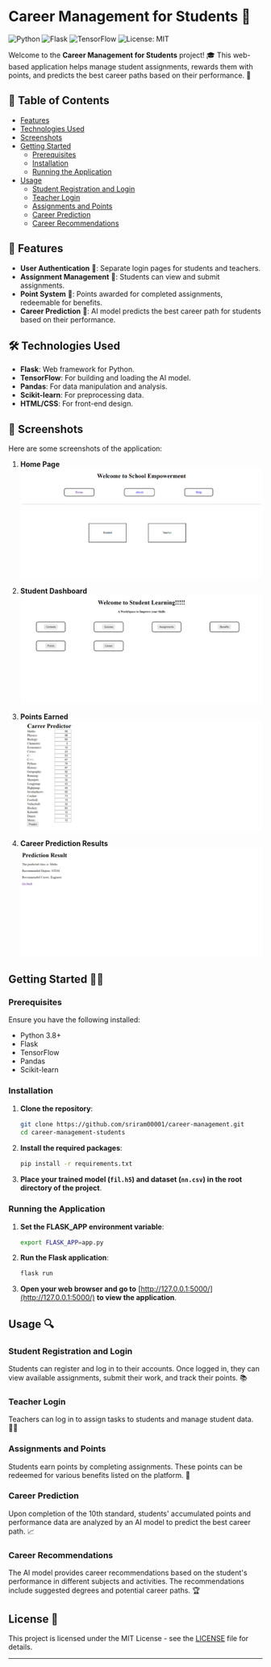 # Career Management for Students 🌟

![Python](https://img.shields.io/badge/Python-3.8%2B-blue)
![Flask](https://img.shields.io/badge/Flask-2.0.1-green)
![TensorFlow](https://img.shields.io/badge/TensorFlow-2.6.0-orange)
![License: MIT](https://img.shields.io/badge/License-MIT-yellow.svg)

Welcome to the **Career Management for Students** project! 🎓 This web-based application helps manage student assignments, rewards them with points, and predicts the best career paths based on their performance. 🚀

## 📑 Table of Contents

- [Features](#features)
- [Technologies Used](#technologies-used)
- [Screenshots](#screenshots)
- [Getting Started](#getting-started)
  - [Prerequisites](#prerequisites)
  - [Installation](#installation)
  - [Running the Application](#running-the-application)
- [Usage](#usage)
  - [Student Registration and Login](#student-registration-and-login)
  - [Teacher Login](#teacher-login)
  - [Assignments and Points](#assignments-and-points)
  - [Career Prediction](#career-prediction)
  - [Career Recommendations](#career-recommendations)

## 🚀 Features

- **User Authentication** 🔐: Separate login pages for students and teachers.
- **Assignment Management** 📝: Students can view and submit assignments.
- **Point System** 💯: Points awarded for completed assignments, redeemable for benefits.
- **Career Prediction** 🧠: AI model predicts the best career path for students based on their performance.

## 🛠️ Technologies Used

- **Flask**: Web framework for Python.
- **TensorFlow**: For building and loading the AI model.
- **Pandas**: For data manipulation and analysis.
- **Scikit-learn**: For preprocessing data.
- **HTML/CSS**: For front-end design.

## 📸 Screenshots

Here are some screenshots of the application:

1. **Home Page**
    ![Home Page](./images/home.png)

2. **Student Dashboard**
    ![Student Login](./images/dash.png)

3. **Points Earned**
    ![Student Login](./images/predi.png)
   
4. **Career Prediction Results**
    ![Career Prediction Results](./images/result.png)

   
## Getting Started 🏃‍♂️

### Prerequisites

Ensure you have the following installed:

- Python 3.8+
- Flask
- TensorFlow
- Pandas
- Scikit-learn

### Installation

1. **Clone the repository**:
    ```sh
    git clone https://github.com/sriram00001/career-management.git
    cd career-management-students
    ```

2. **Install the required packages**:
    ```sh
    pip install -r requirements.txt
    ```

3. **Place your trained model (`fil.h5`) and dataset (`nn.csv`) in the root directory of the project**.

### Running the Application

1. **Set the FLASK_APP environment variable**:
    ```sh
    export FLASK_APP=app.py
    ```

2. **Run the Flask application**:
    ```sh
    flask run
    ```

3. **Open your web browser and go to** [http://127.0.0.1:5000/](http://127.0.0.1:5000/) **to view the application**.

## Usage 🔍

### Student Registration and Login

Students can register and log in to their accounts. Once logged in, they can view available assignments, submit their work, and track their points. 📚

### Teacher Login

Teachers can log in to assign tasks to students and manage student data. 🧑‍🏫

### Assignments and Points

Students earn points by completing assignments. These points can be redeemed for various benefits listed on the platform. 🎁

### Career Prediction

Upon completion of the 10th standard, students' accumulated points and performance data are analyzed by an AI model to predict the best career path. 📈

### Career Recommendations

The AI model provides career recommendations based on the student's performance in different subjects and activities. The recommendations include suggested degrees and potential career paths. 🏆


## License 📝

This project is licensed under the MIT License - see the [LICENSE](LICENSE) file for details.


---

